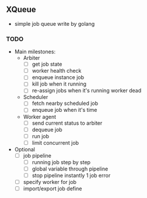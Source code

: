## XQueue 

- simple job queue write by golang

### TODO

- Main milestones:
  - Arbiter 
    - [ ] get job state
    - [ ] worker health check
    - [ ] enqueue instance job
    - [ ] kill job when it running
    - [ ] re-assign jobs when it's running worker dead

  - Scheduler
    - [ ] fetch nearby scheduled job
    - [ ] enqueue job when it's time

  - Worker agent
    - [ ] send current status to arbiter
    - [ ] dequeue job
    - [ ] run job
    - [ ] limit concurrent job

- Optional
  - [ ] job pipeline
    - [ ] running job step by step
    - [ ] global variable through pipeline
    - [ ] stop pipeline instantly 1 job error
  - [ ] specify worker for job
  - [ ] import/export job define 